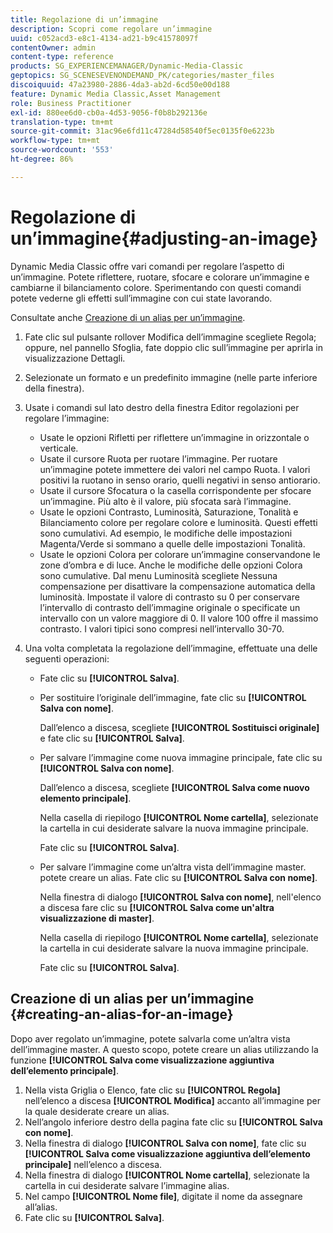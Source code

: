 ```yaml
---
title: Regolazione di un’immagine
description: Scopri come regolare un’immagine
uuid: c052acd3-e8c1-4134-ad21-b9c41578097f
contentOwner: admin
content-type: reference
products: SG_EXPERIENCEMANAGER/Dynamic-Media-Classic
geptopics: SG_SCENESEVENONDEMAND_PK/categories/master_files
discoiquuid: 47a23980-2886-4da3-ab2d-6cd50e00d188
feature: Dynamic Media Classic,Asset Management
role: Business Practitioner
exl-id: 880ee6d0-cb0a-4d53-9056-f0b8b292136e
translation-type: tm+mt
source-git-commit: 31ac96e6fd11c47284d58540f5ec0135f0e6223b
workflow-type: tm+mt
source-wordcount: '553'
ht-degree: 86%

---
```


# Regolazione di un’immagine{#adjusting-an-image}

Dynamic Media Classic offre vari comandi per regolare l’aspetto di un’immagine. Potete riflettere, ruotare, sfocare e colorare un’immagine e cambiarne il bilanciamento colore. Sperimentando con questi comandi potete vederne gli effetti sull’immagine con cui state lavorando.

Consultate anche [Creazione di un alias per un’immagine](adjusting-image.md#creating_an_alias_for_an_image).

1. Fate clic sul pulsante rollover Modifica dell’immagine scegliete Regola; oppure, nel pannello Sfoglia, fate doppio clic sull’immagine per aprirla in visualizzazione Dettagli.
1. Selezionate un formato e un predefinito immagine (nelle parte inferiore della finestra).
1. Usate i comandi sul lato destro della finestra Editor regolazioni per regolare l’immagine:

   * Usate le opzioni Rifletti per riflettere un’immagine in orizzontale o verticale.
   * Usate il cursore Ruota per ruotare l’immagine. Per ruotare un’immagine potete immettere dei valori nel campo Ruota. I valori positivi la ruotano in senso orario, quelli negativi in senso antiorario.
   * Usate il cursore Sfocatura o la casella corrispondente per sfocare un’immagine. Più alto è il valore, più sfocata sarà l’immagine.
   * Usate le opzioni Contrasto, Luminosità, Saturazione, Tonalità e Bilanciamento colore per regolare colore e luminosità. Questi effetti sono cumulativi. Ad esempio, le modifiche delle impostazioni Magenta/Verde si sommano a quelle delle impostazioni Tonalità.
   * Usate le opzioni Colora per colorare un’immagine conservandone le zone d’ombra e di luce. Anche le modifiche delle opzioni Colora sono cumulative. Dal menu Luminosità scegliete Nessuna compensazione per disattivare la compensazione automatica della luminosità. Impostate il valore di contrasto su 0 per conservare l’intervallo di contrasto dell’immagine originale o specificate un intervallo con un valore maggiore di 0. Il valore 100 offre il massimo contrasto. I valori tipici sono compresi nell’intervallo 30-70.

1. Una volta completata la regolazione dell’immagine, effettuate una delle seguenti operazioni:

   * Fate clic su **[!UICONTROL Salva]**.
   * Per sostituire l’originale dell’immagine, fate clic su **[!UICONTROL Salva con nome]**.

      Dall’elenco a discesa, scegliete **[!UICONTROL Sostituisci originale]** e fate clic su **[!UICONTROL Salva]**.

   * Per salvare l’immagine come nuova immagine principale, fate clic su **[!UICONTROL Salva con nome]**.

      Dall’elenco a discesa, scegliete **[!UICONTROL Salva come nuovo elemento principale]**.

      Nella casella di riepilogo **[!UICONTROL Nome cartella]**, selezionate la cartella in cui desiderate salvare la nuova immagine principale.

      Fate clic su **[!UICONTROL Salva]**.

   * Per salvare l’immagine come un’altra vista dell’immagine master. potete creare un alias. Fate clic su **[!UICONTROL Salva con nome]**.

      Nella finestra di dialogo **[!UICONTROL Salva con nome]**, nell&#39;elenco a discesa fare clic su **[!UICONTROL Salva come un&#39;altra visualizzazione di master]**.

      Nella casella di riepilogo **[!UICONTROL Nome cartella]**, selezionate la cartella in cui desiderate salvare la nuova immagine principale.

      Fate clic su **[!UICONTROL Salva]**.

## Creazione di un alias per un’immagine  {#creating-an-alias-for-an-image}

Dopo aver regolato un’immagine, potete salvarla come un’altra vista dell’immagine master. A questo scopo, potete creare un alias utilizzando la funzione **[!UICONTROL Salva come visualizzazione aggiuntiva dell’elemento principale]**.

1. Nella vista Griglia o Elenco, fate clic su **[!UICONTROL Regola]** nell’elenco a discesa **[!UICONTROL Modifica]** accanto all’immagine per la quale desiderate creare un alias.
1. Nell’angolo inferiore destro della pagina fate clic su **[!UICONTROL Salva con nome]**.
1. Nella finestra di dialogo **[!UICONTROL Salva con nome]**, fate clic su **[!UICONTROL Salva come visualizzazione aggiuntiva dell’elemento principale]** nell’elenco a discesa.
1. Nella finestra di dialogo **[!UICONTROL Nome cartella]**, selezionate la cartella in cui desiderate salvare l’immagine alias.
1. Nel campo **[!UICONTROL Nome file]**, digitate il nome da assegnare all’alias.
1. Fate clic su **[!UICONTROL Salva]**.
